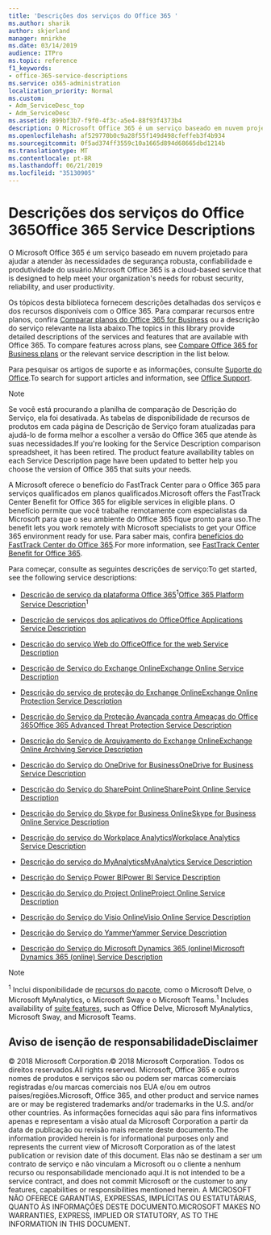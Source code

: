 ```yaml
---
title: 'Descrições dos serviços do Office 365 '
ms.author: sharik
author: skjerland
manager: mnirkhe
ms.date: 03/14/2019
audience: ITPro
ms.topic: reference
f1_keywords:
- office-365-service-descriptions
ms.service: o365-administration
localization_priority: Normal
ms.custom:
- Adm_ServiceDesc_top
- Adm_ServiceDesc
ms.assetid: 899bf3b7-f9f0-4f3c-a5e4-88f93f4373b4
description: O Microsoft Office 365 é um serviço baseado em nuvem projetado para ajudar a atender às necessidades de segurança robusta, confiabilidade e produtividade do usuário.
ms.openlocfilehash: af529770b0c9a28f55f149d498cfeffeb3f4b934
ms.sourcegitcommit: 0f5ad374ff3559c10a1665d894d68665dbd1214b
ms.translationtype: MT
ms.contentlocale: pt-BR
ms.lasthandoff: 06/21/2019
ms.locfileid: "35130905"
---
```

# <a name="office-365-service-descriptions"></a><span data-ttu-id="a8106-103">Descrições dos serviços do Office 365</span><span class="sxs-lookup"><span data-stu-id="a8106-103">Office 365 Service Descriptions</span></span> 

<span data-ttu-id="a8106-104">O Microsoft Office 365 é um serviço baseado em nuvem projetado para ajudar a atender às necessidades de segurança robusta, confiabilidade e produtividade do usuário.</span><span class="sxs-lookup"><span data-stu-id="a8106-104">Microsoft Office 365 is a cloud-based service that is designed to help meet your organization's needs for robust security, reliability, and user productivity.</span></span> 
  
<span data-ttu-id="a8106-p101">Os tópicos desta biblioteca fornecem descrições detalhadas dos serviços e dos recursos disponíveis com o Office 365. Para comparar recursos entre planos, confira [Comparar planos do Office 365 for Business](http://go.microsoft.com/fwlink/?LinkID=799177&amp;clcid=0x409) ou a descrição do serviço relevante na lista abaixo.</span><span class="sxs-lookup"><span data-stu-id="a8106-p101">The topics in this library provide detailed descriptions of the services and features that are available with Office 365. To compare features across plans, see [Compare Office 365 for Business plans](http://go.microsoft.com/fwlink/?LinkID=799177&amp;clcid=0x409) or the relevant service description in the list below.</span></span> 
  
<span data-ttu-id="a8106-107">Para pesquisar os artigos de suporte e as informações, consulte [Suporte do Office](https://support.office.com/).</span><span class="sxs-lookup"><span data-stu-id="a8106-107">To search for support articles and information, see [Office Support](https://support.office.com/).</span></span>
  
> [!NOTE]
> <span data-ttu-id="a8106-p102">Se você está procurando a planilha de comparação de Descrição do Serviço, ela foi desativada. As tabelas de disponibilidade de recursos de produtos em cada página de Descrição de Serviço foram atualizadas para ajudá-lo de forma melhor a escolher a versão do Office 365 que atende às suas necessidades.</span><span class="sxs-lookup"><span data-stu-id="a8106-p102">If you're looking for the Service Description comparison spreadsheet, it has been retired. The product feature availability tables on each Service Description page have been updated to better help you choose the version of Office 365 that suits your needs.</span></span> 
  
<span data-ttu-id="a8106-110">A Microsoft oferece o benefício do FastTrack Center para o Office 365 para serviços qualificados em planos qualificados.</span><span class="sxs-lookup"><span data-stu-id="a8106-110">Microsoft offers the FastTrack Center Benefit for Office 365 for eligible services in eligible plans.</span></span> <span data-ttu-id="a8106-111">O benefício permite que você trabalhe remotamente com especialistas da Microsoft para que o seu ambiente do Office 365 fique pronto para uso.</span><span class="sxs-lookup"><span data-stu-id="a8106-111">The benefit lets you work remotely with Microsoft specialists to get your Office 365 environment ready for use.</span></span> <span data-ttu-id="a8106-112">Para saber mais, confira [benefícios do FastTrack Center do Office 365](https://docs.microsoft.com/fasttrack/O365-fasttrack-benefit-for-office-365).</span><span class="sxs-lookup"><span data-stu-id="a8106-112">For more information, see [FastTrack Center Benefit for Office 365](https://docs.microsoft.com/fasttrack/O365-fasttrack-benefit-for-office-365).</span></span>
  
<span data-ttu-id="a8106-113">Para começar, consulte as seguintes descrições de serviço:</span><span class="sxs-lookup"><span data-stu-id="a8106-113">To get started, see the following service descriptions:</span></span>
  
- <span data-ttu-id="a8106-114">[Descrição de serviço da plataforma Office 365](office-365-platform-service-description/office-365-platform-service-description.md)<sup>1</sup></span><span class="sxs-lookup"><span data-stu-id="a8106-114">[Office 365 Platform Service Description](office-365-platform-service-description/office-365-platform-service-description.md)<sup>1</sup></span></span>
    
- [<span data-ttu-id="a8106-115">Descrição de serviços dos aplicativos do Office</span><span class="sxs-lookup"><span data-stu-id="a8106-115">Office Applications Service Description</span></span>](office-applications-service-description/office-applications-service-description.md)
    
- [<span data-ttu-id="a8106-116">Descrição do serviço Web do Office</span><span class="sxs-lookup"><span data-stu-id="a8106-116">Office for the web Service Description</span></span>](office-online-service-description/office-online-service-description.md)
    
- [<span data-ttu-id="a8106-117">Descrição de Serviço do Exchange Online</span><span class="sxs-lookup"><span data-stu-id="a8106-117">Exchange Online Service Description</span></span>](exchange-online-service-description/exchange-online-service-description.md)
    
- [<span data-ttu-id="a8106-118">Descrição do serviço de proteção do Exchange Online</span><span class="sxs-lookup"><span data-stu-id="a8106-118">Exchange Online Protection Service Description</span></span>](exchange-online-protection-service-description/exchange-online-protection-service-description.md)
    
- [<span data-ttu-id="a8106-119">Descrição do Serviço da Proteção Avançada contra Ameaças do Office 365</span><span class="sxs-lookup"><span data-stu-id="a8106-119">Office 365 Advanced Threat Protection Service Description</span></span>](office-365-advanced-threat-protection-service-description.md)
    
- [<span data-ttu-id="a8106-120">Descrição do Serviço de Arquivamento do Exchange Online</span><span class="sxs-lookup"><span data-stu-id="a8106-120">Exchange Online Archiving Service Description</span></span>](exchange-online-archiving-service-description/exchange-online-archiving-service-description.md)
    
- [<span data-ttu-id="a8106-121">Descrição do Serviço do OneDrive for Business</span><span class="sxs-lookup"><span data-stu-id="a8106-121">OneDrive for Business Service Description</span></span>](onedrive-for-business-service-description.md)
    
- [<span data-ttu-id="a8106-122">Descrição do Serviço do SharePoint Online</span><span class="sxs-lookup"><span data-stu-id="a8106-122">SharePoint Online Service Description</span></span>](sharepoint-online-service-description/sharepoint-online-service-description.md)
    
- [<span data-ttu-id="a8106-123">Descrição do Serviço do Skype for Business Online</span><span class="sxs-lookup"><span data-stu-id="a8106-123">Skype for Business Online Service Description</span></span>](skype-for-business-online-service-description/skype-for-business-online-service-description.md)
    
- [<span data-ttu-id="a8106-124">Descrição do serviço do Workplace Analytics</span><span class="sxs-lookup"><span data-stu-id="a8106-124">Workplace Analytics Service Description</span></span>](workplace-analytics-service-description.md)

- [<span data-ttu-id="a8106-125">Descrição do serviço do MyAnalytics</span><span class="sxs-lookup"><span data-stu-id="a8106-125">MyAnalytics Service Description</span></span>](mya-service-description.md)
    
- [<span data-ttu-id="a8106-126">Descrição do Serviço Power BI</span><span class="sxs-lookup"><span data-stu-id="a8106-126">Power BI Service Description</span></span>](power-bi-service-description.md)
    
- [<span data-ttu-id="a8106-127">Descrição do Serviço do Project Online</span><span class="sxs-lookup"><span data-stu-id="a8106-127">Project Online Service Description</span></span>](project-online-service-description/project-online-service-description.md)
    
- [<span data-ttu-id="a8106-128">Descrição do Serviço do Visio Online</span><span class="sxs-lookup"><span data-stu-id="a8106-128">Visio Online Service Description</span></span>](visio-online-service-description/visio-online-service-description.md)
    
- [<span data-ttu-id="a8106-129">Descrição do Serviço do Yammer</span><span class="sxs-lookup"><span data-stu-id="a8106-129">Yammer Service Description</span></span>](yammer-service-description/yammer-service-description.md)
    
- [<span data-ttu-id="a8106-130">Descrição do Serviço do Microsoft Dynamics 365 (online)</span><span class="sxs-lookup"><span data-stu-id="a8106-130">Microsoft Dynamics 365 (online) Service Description</span></span>](microsoft-dynamics-365-online-service-description.md)
    
> [!NOTE]
> <span data-ttu-id="a8106-131"><sup>1</sup> Inclui disponibilidade de [recursos do pacote](https://technet.microsoft.com/EN-US/library/office-365-suite-features.aspx), como o Microsoft Delve, o Microsoft MyAnalytics, o Microsoft Sway e o Microsoft Teams.</span><span class="sxs-lookup"><span data-stu-id="a8106-131"><sup>1</sup> Includes availability of [suite features](https://technet.microsoft.com/EN-US/library/office-365-suite-features.aspx), such as Office Delve, Microsoft MyAnalytics, Microsoft Sway, and Microsoft Teams.</span></span> 
  
## <a name="disclaimer"></a><span data-ttu-id="a8106-132">Aviso de isenção de responsabilidade</span><span class="sxs-lookup"><span data-stu-id="a8106-132">Disclaimer</span></span>

<span data-ttu-id="a8106-133">© 2018 Microsoft Corporation.</span><span class="sxs-lookup"><span data-stu-id="a8106-133">© 2018 Microsoft Corporation.</span></span> <span data-ttu-id="a8106-134">Todos os direitos reservados.</span><span class="sxs-lookup"><span data-stu-id="a8106-134">All rights reserved.</span></span> <span data-ttu-id="a8106-135">Microsoft, Office 365 e outros nomes de produtos e serviços são ou podem ser marcas comerciais registradas e/ou marcas comerciais nos EUA e/ou em outros países/regiões.</span><span class="sxs-lookup"><span data-stu-id="a8106-135">Microsoft, Office 365, and other product and service names are or may be registered trademarks and/or trademarks in the U.S. and/or other countries.</span></span> <span data-ttu-id="a8106-136">As informações fornecidas aqui são para fins informativos apenas e representam a visão atual da Microsoft Corporation a partir da data de publicação ou revisão mais recente deste documento.</span><span class="sxs-lookup"><span data-stu-id="a8106-136">The information provided herein is for informational purposes only and represents the current view of Microsoft Corporation as of the latest publication or revision date of this document.</span></span> <span data-ttu-id="a8106-137">Elas não se destinam a ser um contrato de serviço e não vinculam a Microsoft ou o cliente a nenhum recurso ou responsabilidade mencionado aqui.</span><span class="sxs-lookup"><span data-stu-id="a8106-137">It is not intended to be a service contract, and does not commit Microsoft or the customer to any features, capabilities or responsibilities mentioned herein.</span></span> <span data-ttu-id="a8106-138">A MICROSOFT NÃO OFERECE GARANTIAS, EXPRESSAS, IMPLÍCITAS OU ESTATUTÁRIAS, QUANTO ÀS INFORMAÇÕES DESTE DOCUMENTO.</span><span class="sxs-lookup"><span data-stu-id="a8106-138">MICROSOFT MAKES NO WARRANTIES, EXPRESS, IMPLIED OR STATUTORY, AS TO THE INFORMATION IN THIS DOCUMENT.</span></span> 
  
